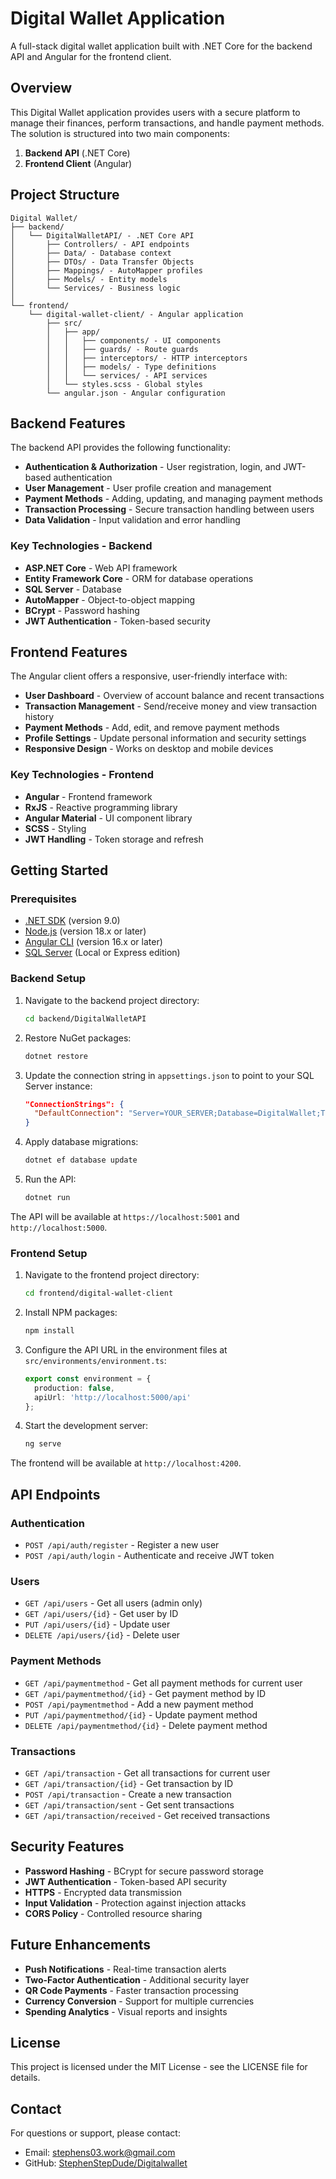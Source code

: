 # Digital Wallet Application

A full-stack digital wallet application built with .NET Core for the backend API and Angular for the frontend client.

## Overview

This Digital Wallet application provides users with a secure platform to manage their finances, perform transactions, and handle payment methods. The solution is structured into two main components:

1. **Backend API** (.NET Core)
2. **Frontend Client** (Angular)

## Project Structure

```
Digital Wallet/
├── backend/
│   └── DigitalWalletAPI/ - .NET Core API
│       ├── Controllers/ - API endpoints
│       ├── Data/ - Database context
│       ├── DTOs/ - Data Transfer Objects
│       ├── Mappings/ - AutoMapper profiles
│       ├── Models/ - Entity models
│       └── Services/ - Business logic
│
└── frontend/
    └── digital-wallet-client/ - Angular application
        ├── src/
        │   ├── app/
        │   │   ├── components/ - UI components
        │   │   ├── guards/ - Route guards
        │   │   ├── interceptors/ - HTTP interceptors
        │   │   ├── models/ - Type definitions
        │   │   └── services/ - API services
        │   └── styles.scss - Global styles
        └── angular.json - Angular configuration
```

## Backend Features

The backend API provides the following functionality:

- **Authentication & Authorization** - User registration, login, and JWT-based authentication
- **User Management** - User profile creation and management
- **Payment Methods** - Adding, updating, and managing payment methods
- **Transaction Processing** - Secure transaction handling between users
- **Data Validation** - Input validation and error handling

### Key Technologies - Backend

- **ASP.NET Core** - Web API framework
- **Entity Framework Core** - ORM for database operations
- **SQL Server** - Database
- **AutoMapper** - Object-to-object mapping
- **BCrypt** - Password hashing
- **JWT Authentication** - Token-based security

## Frontend Features

The Angular client offers a responsive, user-friendly interface with:

- **User Dashboard** - Overview of account balance and recent transactions
- **Transaction Management** - Send/receive money and view transaction history
- **Payment Methods** - Add, edit, and remove payment methods
- **Profile Settings** - Update personal information and security settings
- **Responsive Design** - Works on desktop and mobile devices

### Key Technologies - Frontend

- **Angular** - Frontend framework
- **RxJS** - Reactive programming library
- **Angular Material** - UI component library
- **SCSS** - Styling
- **JWT Handling** - Token storage and refresh

## Getting Started

### Prerequisites

- [.NET SDK](https://dotnet.microsoft.com/download) (version 9.0)
- [Node.js](https://nodejs.org/) (version 18.x or later)
- [Angular CLI](https://angular.io/cli) (version 16.x or later)
- [SQL Server](https://www.microsoft.com/sql-server/) (Local or Express edition)

### Backend Setup

1. Navigate to the backend project directory:
   ```bash
   cd backend/DigitalWalletAPI
   ```

2. Restore NuGet packages:
   ```bash
   dotnet restore
   ```

3. Update the connection string in `appsettings.json` to point to your SQL Server instance:
   ```json
   "ConnectionStrings": {
     "DefaultConnection": "Server=YOUR_SERVER;Database=DigitalWallet;Trusted_Connection=True;MultipleActiveResultSets=true"
   }
   ```

4. Apply database migrations:
   ```bash
   dotnet ef database update
   ```

5. Run the API:
   ```bash
   dotnet run
   ```

The API will be available at `https://localhost:5001` and `http://localhost:5000`.

### Frontend Setup

1. Navigate to the frontend project directory:
   ```bash
   cd frontend/digital-wallet-client
   ```

2. Install NPM packages:
   ```bash
   npm install
   ```

3. Configure the API URL in the environment files at `src/environments/environment.ts`:
   ```typescript
   export const environment = {
     production: false,
     apiUrl: 'http://localhost:5000/api'
   };
   ```

4. Start the development server:
   ```bash
   ng serve
   ```

The frontend will be available at `http://localhost:4200`.

## API Endpoints

### Authentication
- `POST /api/auth/register` - Register a new user
- `POST /api/auth/login` - Authenticate and receive JWT token

### Users
- `GET /api/users` - Get all users (admin only)
- `GET /api/users/{id}` - Get user by ID
- `PUT /api/users/{id}` - Update user
- `DELETE /api/users/{id}` - Delete user

### Payment Methods
- `GET /api/paymentmethod` - Get all payment methods for current user
- `GET /api/paymentmethod/{id}` - Get payment method by ID
- `POST /api/paymentmethod` - Add a new payment method
- `PUT /api/paymentmethod/{id}` - Update payment method
- `DELETE /api/paymentmethod/{id}` - Delete payment method

### Transactions
- `GET /api/transaction` - Get all transactions for current user
- `GET /api/transaction/{id}` - Get transaction by ID
- `POST /api/transaction` - Create a new transaction
- `GET /api/transaction/sent` - Get sent transactions
- `GET /api/transaction/received` - Get received transactions

## Security Features

- **Password Hashing** - BCrypt for secure password storage
- **JWT Authentication** - Token-based API security
- **HTTPS** - Encrypted data transmission
- **Input Validation** - Protection against injection attacks
- **CORS Policy** - Controlled resource sharing

## Future Enhancements

- **Push Notifications** - Real-time transaction alerts
- **Two-Factor Authentication** - Additional security layer
- **QR Code Payments** - Faster transaction processing
- **Currency Conversion** - Support for multiple currencies
- **Spending Analytics** - Visual reports and insights

## License

This project is licensed under the MIT License - see the LICENSE file for details.

## Contact

For questions or support, please contact:
- Email: stephens03.work@gmail.com
- GitHub: [StephenStepDude/Digitalwallet](https://github.com/StephenStepDude/Digitalwallet.git)
